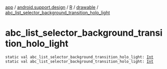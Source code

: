 [app](../../../index.md) / [android.support.design](../../index.md) / [R](../index.md) / [drawable](index.md) / [abc_list_selector_background_transition_holo_light](./abc_list_selector_background_transition_holo_light.md)

# abc_list_selector_background_transition_holo_light

`static val abc_list_selector_background_transition_holo_light: `[`Int`](https://kotlinlang.org/api/latest/jvm/stdlib/kotlin/-int/index.html)
`static val abc_list_selector_background_transition_holo_light: `[`Int`](https://kotlinlang.org/api/latest/jvm/stdlib/kotlin/-int/index.html)